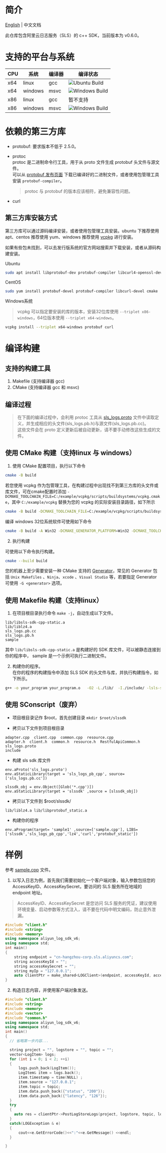 
# 简介

[English](README.md) | 中文文档  

此仓库包含阿里云日志服务（SLS）的 c++ SDK，当前版本为 v0.6.0。

# 支持的平台与系统

| CPU  | 系统    | 编译器 | 编译状态|
|--------|---------|-------|-----|
| x64 | linux   | gcc |![Ubuntu Build](https://github.com/crimson-gao/aliyun-log-cpp-sdk/actions/workflows/ubuntu-build.yml/badge.svg) |   |
| x64 | windows | msvc | ![Windows Build](https://github.com/crimson-gao/aliyun-log-cpp-sdk/actions/workflows/windows-build.yml/badge.svg)|
| x86    | linux   | gcc | 暂不支持 |
| x86    | windows | msvc | ![Windows Build](https://github.com/crimson-gao/aliyun-log-cpp-sdk/actions/workflows/windows-build.yml/badge.svg) |  


# 依赖的第三方库

- protobuf: 要求版本不低于 2.5.0。  

- protoc  
  protoc 是二进制命令行工具，用于从 proto 文件生成 protobuf 头文件与源文件。  
  可以从 [protobuf 发布页面](https://github.com/protocolbuffers/protobuf/releases) 下载已编译好的二进制文件，或者使用包管理工具安装 `protobuf-compiler`。  

  > protoc 与 protobuf 的版本应该相符，避免兼容性问题。  
- curl

## 第三方库安装方式
第三方库可以通过源码编译安装，或者使用包管理工具安装。ubuntu 下推荐使用 apt、centos 推荐使用 yum、windows 推荐使用 [vcpkg](https://github.com/microsoft/vcpkg) 进行安装。  

如果有些包未找到，可以去发行版系统的官方网站搜索并下载安装，或者从源码构建安装。  

Ubuntu      

```bash
sudo apt install libprotobuf-dev protobuf-compiler libcurl4-openssl-dev cmake
```

CentOS  

```bash  
sudo yum install protobuf-devel protobuf-compiler libcurl-devel cmake
```

Windows系统  

> vcpkg 可以指定要安装的库的版本，安装32位库使用 `--triplet x86-windows`，64位版本使用 `--triplet x64-windows`。
```bash
vcpkg install --triplet x64-windows protobuf curl
```



# 编译构建
## 支持的构建工具
1. Makefile (支持编译器 gcc)
2. CMake (支持编译器 gcc 和 msvc)
## 编译过程
> 在下面的编译过程中，会利用 protoc 工具从 [sls_logs.proto](sls_logs.proto) 文件中读取定义，并生成相应的头文件(sls_logs.pb.h)与源文件(sls_logs.pb.cc)。  
这些文件会在 proto 定义更新后被自动更新，请不要手动修改这些生成的文件。  


## 使用 CMake 构建（支持linux 与 windows）
1. 使用 CMake 配置项目，执行以下命令 
  
```bash  
cmake -B build
```

若您使用 vcpkg 作为包管理工具，在构建过程中出现找不到第三方库的头文件或库文件，可在cmake配置时添加 `-DCMAKE_TOOLCHAIN_FILE=C:/example/vcpkg/scripts/buildsystems/vcpkg.cmake`，其中 `C:/example/vcpkg` 替换为您的 vcpkg 的实际安装目录路径，如下所示  

```bash
cmake -B build -DCMAKE_TOOLCHAIN_FILE=C:/example/vcpkg/scripts/buildsystems/vcpkg.cmake
```
编译 windows 32位系统软件可使用如下命令  

```bash
cmake -B build -A Win32 -DCMAKE_GENERATOR_PLATFORM=Win32 -DCMAKE_TOOLCHAIN_FILE=C:/example/vcpkg/scripts/buildsystems/vcpkg.cmake
```

2. 执行构建  

可使用以下命令执行构建。  

```bash  
cmake --build build
```

您的机器上至少需要安装一种 CMake 支持的 [Generator](https://cmake.org/cmake/help/latest/manual/cmake-generators.7.html)，常见的 Generator 包括 `Unix Makefiles` 、`Ninja`、`xcode` 、`Visual Studio` 等，若要指定 Generator 可使用 `-G <generator>` 选项。

## 使用 Makefile 构建（支持linux）

1. 在项目根目录执行命令 `make -j`，自动生成以下文件。

```
lib/libsls-sdk-cpp-static.a
lib/liblz4.a
sls_logs.pb.cc
sls_logs.pb.h
sample
```
其中 `lib/libsls-sdk-cpp-static.a` 是构建好的 SDK 库文件，可以被静态连接到你的程序中， sample 是一个示例可执行二进制文件。

2. 构建你的程序。  
在你的程序的构建指令中添加 SLS SDK 的头文件与库，并执行构建指令，如下所示。

```bash
g++ -o your_program your_program.o   -O2 -L./lib/  -I./include/ -lsls-sdk-cpp-static -llz4 -lcurl -lprotobuf 
```

## 使用 SConscript（废弃）

+ 项目根目录记作 $root，首先创建目录 `mkdir $root/slssdk`

+ 拷贝以下文件到项目根目录
```
adapter.cpp  client.cpp  common.cpp  resource.cpp  
adapter.h  client.h  common.h  resource.h  RestfulApiCommon.h 
sls_logs.proto  
include
```

+ 构建 sls sdk 库文件

```
env.aProto('sls_logs.proto')
env.aStaticLibrary(target = 'sls_logs_pb_cpp', source=['sls_logs.pb.cc'])

slssdk_obj = env.Object([Glob('*.cpp')])
env.aStaticLibrary(target = 'slssdk' ,source = [slssdk_obj])
```

+ 拷贝以下文件到 $root/slssdk/
```
lib/liblz4.a lib/libprotobuf_static.a
```

+  构建你的程序

```
env.aProgram(target= 'sample1' ,source=['sample.cpp'], LIBS=['slssdk','sls_logs_pb_cpp','lz4','curl','protobuf_static'])
```

# 样例
参考 [sample.cpp](example/sample.cpp) 文件。

1. 以写入日志为例，首先我们需要初始化一个客户端对象，输入参数包括您的 AccessKeyID、AccessKeySecret，要访问的 SLS 服务所在地域的 endpoint 地址。  

> AccessKeyID、AccessKeySecret
是您访问 SLS 服务的凭证，建议使用环境变量、启动参数等方式注入，请不要在代码中明文编码，防止意外泄漏。

```cpp
#include "client.h"
#include <string>
#include <memory>
using namespace aliyun_log_sdk_v6;
using namespace std;
int main()
{
    string endpoint = "cn-hangzhou-corp.sls.aliyuncs.com";
    string accessKeyId = "";
    string accessKeySecret = "";
    string myIp = "127.0.0.1";
    auto clientPtr = make_shared<LOGClient>(endpoint, accessKeyId, accessKeySecret, LOG_REQUEST_TIMEOUT, myIp, false); 
}
```

2. 构造日志内容，并使用客户端对象发送。
```cpp
#include "client.h"
#include <string>
#include <memory>
#include <vector>
#include "common.h"
using namespace aliyun_log_sdk_v6;
using namespace std;
int main() 
{
  // 省略第一步内容...

  string project = "", logstore = "", topic = "";
  vector<LogItem> logs;
  for (int i = 0; i < 2; ++i)
  {
      logs.push_back(LogItem());
      LogItem& item = logs.back();
      item.timestamp = time(NULL) ;
      item.source = "127.0.0.1";
      item.topic = topic;
      item.data.push_back({"status", "200"});
      item.data.push_back({"latency", "126"});
  }
  try
  {
    auto res = clientPtr->PostLogStoreLogs(project, logstore, topic, logs);
  } 
  catch(LOGException & e)
  {
      cout<<e.GetErrorCode()<<":"<<e.GetMessage() <<endl;
  }

}

```

